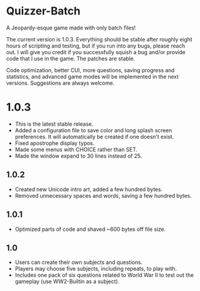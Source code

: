 # Quizzer-Batch
A Jeopardy-esque game made with only batch files!

The current version is 1.0.3. Everything should be stable after roughly eight hours of scripting and testing, but if you run into any bugs, please reach out. I will give you credit if you successfully squish a bug and/or provide code that I use in the game.
The patches are stable. 

Code optimization, better CUI, more questions, saving progress and statistics, and advanced game modes will be implemented in the next versions. Suggestions are always welcome.

# 1.0.3 #
* This is the latest stable release.
* Added a configuration file to save color and long splash screen preferences. It will automatically be created if one doesn't exist.
* Fixed apostrophe display typos.
* Made some menus with CHOICE rather than SET.
* Made the window expand to 30 lines instead of 25.

## 1.0.2 ##
* Created new Unicode intro art, added a few hundred bytes.
* Removed unnecessary spaces and words, saving a few hundred bytes.

## 1.0.1 ##
* Optimized parts of code and shaved ~600 bytes off file size.

## 1.0 ##
* Users can create their own subjects and questions.
* Players may choose five subjects, including repeats, to play with.
* Includes one pack of six questions related to World War II to test out the gameplay (use WW2-Builtin as a subject).
